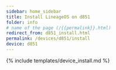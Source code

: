 ```yaml
---
sidebar: home_sidebar
title: Install LineageOS on d851
folder: info
# name of the page (/{{permalink}}.html)
redirect_from: d851_install.html
permalink: /devices/d851/install
device: d851
---
```

{% include templates/device_install.md %}
